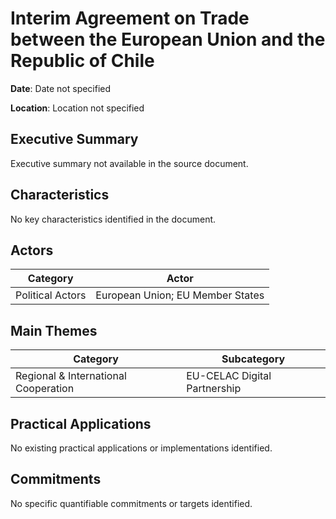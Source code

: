 # Interim Agreement on Trade between the European Union and the Republic of Chile

**Date**: Date not specified

**Location**: Location not specified

## Executive Summary

Executive summary not available in the source document.

## Characteristics

No key characteristics identified in the document.

## Actors

| Category | Actor |
| --- | --- |
| Political Actors | European Union; EU Member States |

## Main Themes

| Category | Subcategory |
| --- | --- |
| Regional & International Cooperation | EU-CELAC Digital Partnership |

## Practical Applications

No existing practical applications or implementations identified.

## Commitments

No specific quantifiable commitments or targets identified.